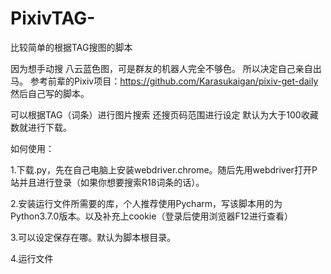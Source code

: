 # PixivTAG-
比较简单的根据TAG搜图的脚本

因为想手动搜 八云蓝色图，可是群友的机器人完全不够色。
所以决定自己亲自出马。
参考前辈的Pixiv项目：https://github.com/Karasukaigan/pixiv-get-daily
然后自己写的脚本。

可以根据TAG（词条）进行图片搜索
还搜页码范围进行设定
默认为大于100收藏数就进行下载。

如何使用：

1.下载.py，先在自己电脑上安装webdriver.chrome。随后先用webdriver打开P站并且进行登录（如果你想要搜索R18词条的话）。

2.安装运行文件所需要的库，个人推荐使用Pycharm，写该脚本用的为Python3.7.0版本。以及补充上cookie（登录后使用浏览器F12进行查看）

3.可以设定保存在哪。默认为脚本根目录。

4.运行文件

